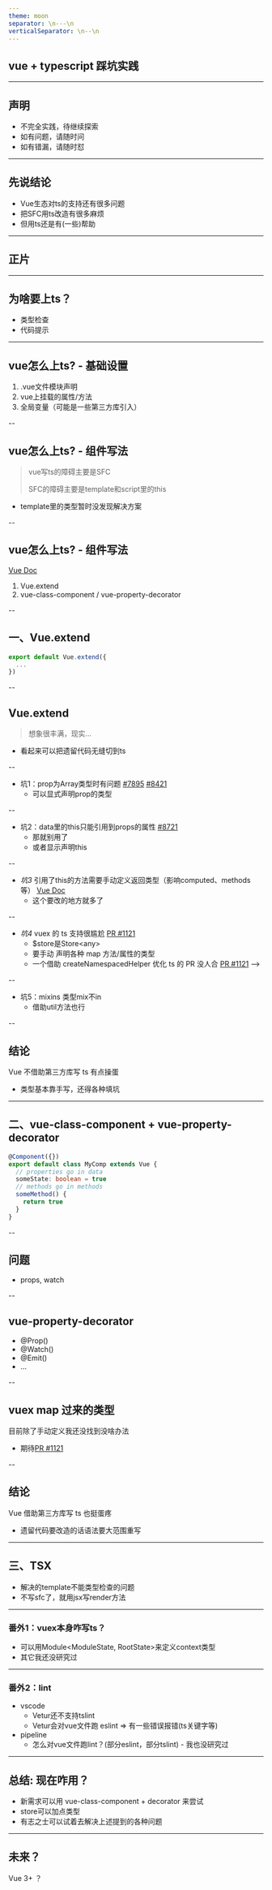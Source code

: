 ```yaml
---
theme: moon
separator: \n---\n
verticalSeparator: \n--\n
---
```


## vue + typescript 踩坑实践

---

## 声明

- 不完全实践，待继续探索
- 如有问题，请随时问
- 如有错漏，请随时怼

---

## 先说结论

- Vue生态对ts的支持还有很多问题
- 把SFC用ts改造有很多麻烦
- 但用ts还是有(一些)帮助

<!-- - 三种方法
  - Vue.extend
  - vue-class-component / vue-property-decorator
  - 无SFC直接写ts, tsx -->

---

## 正片

---

## 为啥要上ts？

- 类型检查
- 代码提示

---

## vue怎么上ts? - 基础设置

1. .vue文件模块声明
2. vue上挂载的属性/方法
3. 全局变量（可能是一些第三方库引入）

--

## vue怎么上ts? - 组件写法

> vue写ts的障碍主要是SFC
>
> SFC的障碍主要是template和script里的this

- template里的类型暂时没发现解决方案

--

## vue怎么上ts? - 组件写法

[Vue Doc](https://vuejs.org/v2/guide/typescript.html#ad)

1. Vue.extend
2. vue-class-component / vue-property-decorator

--

## 一、Vue.extend

```js
export default Vue.extend({
  ...
})
```

--

## Vue.extend

> 想象很丰满，现实...

- 看起来可以把遗留代码无缝切到ts

--

- 坑1：prop为Array类型时有问题 [#7895](https://github.com/vuejs/vue/issues/7895) [#8421](https://github.com/vuejs/vue/issues/8421)
  - 可以显式声明prop的类型

--

- 坑2：data里的this只能引用到props的属性 [#8721](https://github.com/vuejs/vue/issues/8721)
  - 那就别用了
  - 或者显示声明this

--

- *坑3* 引用了this的方法需要手动定义返回类型（影响computed、methods等） [Vue Doc](https://vuejs.org/v2/guide/typescript.html#Annotating-Return-Types)
  - 这个要改的地方就多了

--

- *坑4* vuex 的 ts 支持很尴尬 [PR #1121](https://github.com/vuejs/vuex/pull/1121)
  - $store是Store\<any>
  - 要手动 声明各种 map 方法/属性的类型
  - 一个借助 createNamespacedHelper 优化 ts 的 PR 没人合 [PR #1121](https://github.com/vuejs/vuex/pull/1121) -->

--

- 坑5：mixins 类型mix不in
  - 借助util方法也行

--

## 结论

Vue 不借助第三方库写 ts 有点操蛋

- 类型基本靠手写，还得各种填坑

---

## 二、vue-class-component + vue-property-decorator

```ts
@Component({})
export default class MyComp extends Vue {
  // properties go in data
  someState: boolean = true
  // methods go in methods
  someMethod() {
    return true
  }
}
```

--

## 问题

- props, watch

--

## vue-property-decorator

- @Prop()
- @Watch()
- @Emit()
- ...

--

## vuex map 过来的类型

目前除了手动定义我还没找到没啥办法

- 期待[PR #1121](https://github.com/vuejs/vuex/pull/1121)

--

## 结论

Vue 借助第三方库写 ts 也挺蛋疼

- 遗留代码要改造的话语法要大范围重写

---

## 三、TSX

- 解决的template不能类型检查的问题
- 不写sfc了，就用jsx写render方法

---

### 番外1：vuex本身咋写ts？

- 可以用Module<ModuleState, RootState>来定义context类型
- 其它我还没研究过

---

### 番外2：lint

- vscode
  - Vetur还不支持tslint
  - Vetur会对vue文件跑 eslint => 有一些错误报错(ts关键字等)
- pipeline
  - 怎么对vue文件跑lint？(部分eslint，部分tslint) - 我也没研究过

---

## 总结: 现在咋用？

- 新需求可以用 vue-class-component + decorator 来尝试
- store可以加点类型
- 有志之士可以试着去解决上述提到的各种问题

---

## 未来？

Vue 3+ ？
